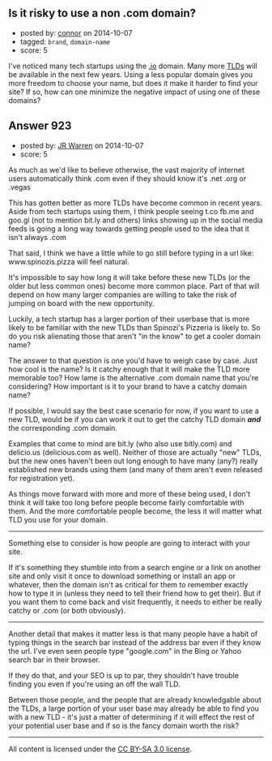 ## Is it risky to use a non .com domain?

- posted by: [connor](https://stackexchange.com/users/392995/connor) on 2014-10-07
- tagged: `brand`, `domain-name`
- score: 5

<p>I've noticed many tech startups using the <a href="http://www.nic.io/">.io</a> domain. Many more <a href="http://newgtlds.icann.org/en/program-status/delegated-strings">TLDs</a> will be available in the next few years. Using a less popular domain gives you more freedom to choose your name, but does it make it harder to find your site? If so, how can one minimize the negative impact of using one of these domains?</p>



## Answer 923

- posted by: [JR Warren](https://stackexchange.com/users/1866317/jr-warren) on 2014-10-07
- score: 5

<p>As much as we'd like to believe otherwise, the vast majority of internet users automatically think .com even if they should know it's .net .org or .vegas</p>

<p>This has gotten better as more TLDs have become common in recent years.  Aside from tech startups using them,  I think people seeing t.co fb.me and goo.gl  (not to mention bit.ly and others) links showing up in the social media feeds is going a long way towards getting people used to the idea that it isn't always .com</p>

<p>That said, I think we have a little while to go still before typing in a url like: www.spinozis.pizza will feel natural.</p>

<p>It's impossible to say how long it will take before these new TLDs (or the older but less common ones) become more common place. Part of that will depend on how many larger companies are willing to take the risk of jumping on board with the new opportunity.</p>

<p>Luckily, a tech startup has a larger portion of their userbase that is more likely to be familiar with the new TLDs than Spinozi's Pizzeria is likely to. So do you risk alienating those that aren't "in the know" to get a cooler domain name?</p>

<p>The answer to that question is one you'd have to weigh case by case. Just how cool is the name? Is it catchy enough that it will make the TLD more memorable too? How lame is the alternative .com domain name that you're considering?  How important is it to your brand to have a catchy domain name?</p>

<p>If possible, I would say the best case scenario for now, if you want to use a new TLD, would be if you can work it out to get the catchy TLD domain <strong><em>and</em></strong> the corresponding .com domain.</p>

<p>Examples that come to mind are bit.ly (who also use bitly.com) and delicio.us (delicious.com as well).  Neither of those are actually "new" TLDs, but the new ones haven't been out long enough to have many (any?) really established new brands using them (and many of them aren't even released for registration yet).</p>

<p>As things move forward with more and more of these being used, I don't think it will take too long before people become fairly comfortable with them. And the more comfortable people become, the less it will matter what TLD you use for your domain.</p>

<hr>

<p>Something else to consider is how people are going to interact with your site.</p>

<p>If it's something they stumble into from a search engine or a link on another site and only visit it once to download something or install an app or whatever, then the domain isn't as critical for them to remember exactly how to type it in (unless they need to tell their friend how to get their).  But if you want them to come back and visit frequently, it needs to either be really catchy or .com (or both obviously).</p>

<hr>

<p>Another detail that makes it matter less is that many people have a habit of typing things in the search bar instead of the address bar even if they know the url.  I've even seen people type "google.com" in the Bing or Yahoo search bar in their browser.</p>

<p>If they do that, and your SEO is up to par, they shouldn't have trouble finding you even if you're using an off the wall TLD. </p>

<p>Between those people, and the people that are already knowledgable about the TLDs, a large portion of your user base may already be able to find you with a new TLD - it's just a matter of determining if it will effect the rest of your potential user base and if so is the fancy domain worth the risk?</p>




---

All content is licensed under the [CC BY-SA 3.0 license](https://creativecommons.org/licenses/by-sa/3.0/).
